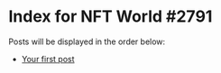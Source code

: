 # Index for NFT World #2791
Posts will be displayed in the order below:

- [Your first post](./001-first.md)

